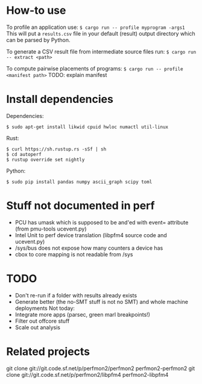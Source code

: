 # How-to use

To profile an application use:
`$ cargo run -- profile myprogram -args1`
This will put a `results.csv` file in your default (result) output directory which can be parsed by Python.

To generate a CSV result file from intermediate source files run:
`$ cargo run -- extract <path>`

To compute pairwise placements of programs:
`$ cargo run -- profile <manifest path>`
TODO: explain manifest

# Install dependencies

Dependencies:
```
$ sudo apt-get install likwid cpuid hwloc numactl util-linux
```

Rust:
```
$ curl https://sh.rustup.rs -sSf | sh
$ cd autoperf
$ rustup override set nightly
```

Python:
```
$ sudo pip install pandas numpy ascii_graph scipy toml
```

# Stuff not documented in perf
 * PCU has umask which is supposed to be and'ed with event= attribute (from pmu-tools ucevent.py)
 * Intel Unit to perf device translation (libpfm4 source code and ucevent.py)
 * /sys/bus does not expose how many counters a device has
 * cbox to core mapping is not readable from /sys


# TODO
 * Don't re-run if a folder with results already exists
 * Generate better (the no-SMT stuff is not no SMT) and whole machine deployments
Not today:
 * Integrate more apps (parsec, green marl breakpoints!)
 * Filter out offcore stuff
 * Scale out analysis


# Related projects
 git clone git://git.code.sf.net/p/perfmon2/perfmon2 perfmon2-perfmon2
 git clone git://git.code.sf.net/p/perfmon2/libpfm4 perfmon2-libpfm4
